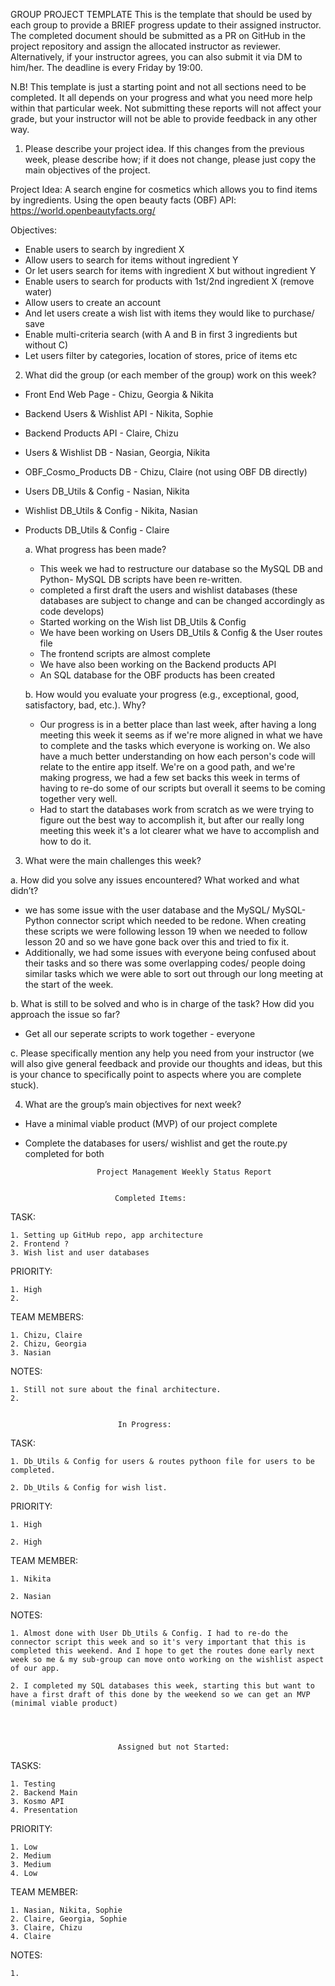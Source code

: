 GROUP PROJECT TEMPLATE
This is the template that should be used by each group to provide a BRIEF progress update to their assigned instructor. The completed document should be submitted as a PR on GitHub in the project repository and assign the allocated instructor as reviewer. Alternatively, if your instructor agrees, you can also submit it via DM to him/her. The deadline is every Friday by 19:00. 
	
N.B! This template is just a starting point and not all sections need to be completed. It all depends on your progress and what you need more help within that particular week. Not submitting these reports will not affect your grade, but your instructor will not be able to provide feedback in any other way. 


1.	Please describe your project idea. If this changes from the previous week, please describe how; if it does not change, please just copy the main objectives of the project. 

Project Idea: A search engine for cosmetics which allows you to find items by ingredients. Using the open beauty facts (OBF) API: https://world.openbeautyfacts.org/ 


Objectives: 

- Enable users to search by ingredient X 
- Allow users to search for items without ingredient Y
- Or let users search for items with ingredient X but without ingredient Y
- Enable users to search for products with 1st/2nd ingredient X (remove water)
- Allow users to create an account
- And let users create a wish list with items they would like to purchase/ save
- Enable multi-criteria search (with A and B in first 3 ingredients but without C)
- Let users filter by categories, location of stores, price of items etc




2.	What did the group (or each member of the group) work on this week?

- Front End Web Page - Chizu, Georgia & Nikita
- Backend Users & Wishlist API - Nikita, Sophie
- Backend Products API - Claire, Chizu
- Users & Wishlist DB - Nasian, Georgia, Nikita
- OBF_Cosmo_Products DB - Chizu, Claire (not using OBF DB directly)
- Users DB_Utils & Config - Nasian, Nikita
- Wishlist DB_Utils & Config - Nikita, Nasian
- Products DB_Utils & Config - Claire
    
  a.	What progress has been made? 
    
    - This week we had to restructure our database so the MySQL DB and Python- MySQL DB scripts have been re-written.
    - completed a first draft the users and wishlist databases (these databases are subject to change and can be changed accordingly as code develops)
    - Started working on the Wish list DB_Utils & Config
    - We have been working on Users DB_Utils & Config & the User routes file
    - The frontend scripts are almost complete 
    - We have also been working on the Backend products API
    - An SQL database for the OBF products has been created 
    
  b.	How would you evaluate your progress (e.g., exceptional, good, satisfactory, bad, etc.). Why?
    - Our progress is in a better place than last week, after having a long meeting this week it seems as if we're more aligned in what we have to complete and the tasks which everyone is working on. We also have a much better understanding on how each person's code will relate to the entire app itself. We're on a good path, and we're making progress, we had a few set backs this week in terms of having to re-do some of our scripts but overall it seems to be coming together very well. 
    - Had to start the databases work from scratch as we were trying to figure out the best way to accomplish it, but after our really long meeting this week it's a lot clearer what we have to accomplish and how to do it.



3.	What were the main challenges this week? 

  a.	How did you solve any issues encountered? What worked and what didn’t?
  - we has some issue with the user database and the MySQL/ MySQL-Python connector script which needed to be redone. When creating these scripts we were following lesson 19 when we needed to follow lesson 20 and so we have gone back over this and tried to fix it. 
  - Additionally, we had some issues with everyone being confused about their tasks and so there was some overlapping codes/ people doing similar tasks which we were able to sort out through our long meeting at the start of the week.

  b.	What is still to be solved and who is in charge of the task? How did you approach the issue so far? 
  -  Get all our seperate scripts to work together - everyone
  
  c. Please specifically mention any help you need from your instructor (we will also give general feedback and provide our thoughts and ideas, but this is your chance to specifically point to aspects where you are complete stuck). 


4.	What are the group’s main objectives for next week?
  - Have a minimal viable product (MVP) of our project complete
  - Complete the databases for users/ wishlist and get the route.py completed for both 






						Project Management Weekly Status Report


							Completed Items:

TASK:

	1. Setting up GitHub repo, app architecture
	2. Frontend ?
	3. Wish list and user databases

PRIORITY:

	1. High
	2.

TEAM MEMBERS:

	1. Chizu, Claire
	2. Chizu, Georgia
	3. Nasian

NOTES:

	1. Still not sure about the final architecture.
	2. 

				
							In Progress:


TASK:

	1. Db_Utils & Config for users & routes pythoon file for users to be completed. 

	2. Db_Utils & Config for wish list.


PRIORITY:

	1. High

	2. High


TEAM MEMBER:

	1. Nikita

	2. Nasian


NOTES:

	1. Almost done with User Db_Utils & Config. I had to re-do the connector script this week and so it's very important that this is completed this weekend. And I hope to get the routes done early next week so me & my sub-group can move onto working on the wishlist aspect of our app. 

	2. I completed my SQL databases this week, starting this but want to have a first draft of this done by the weekend so we can get an MVP (minimal viable product)


			
				
							Assigned but not Started:

TASKS:

	1. Testing 
	2. Backend Main
	3. Kosmo API
	4. Presentation

PRIORITY: 

	1. Low
	2. Medium
	3. Medium
	4. Low

TEAM MEMBER: 

	1. Nasian, Nikita, Sophie
	2. Claire, Georgia, Sophie
	3. Claire, Chizu
	4. Claire

NOTES:

	1.


				
				
